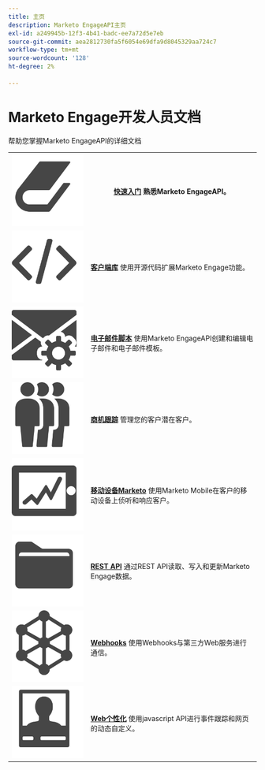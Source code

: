 ```yaml
---
title: 主页
description: Marketo EngageAPI主页
exl-id: a249945b-12f3-4b41-badc-ee7a72d5e7eb
source-git-commit: aea2812730fa5f6054e69dfa9d8045329aa724c7
workflow-type: tm+mt
source-wordcount: '128'
ht-degree: 2%

---
```


# Marketo Engage开发人员文档

帮助您掌握Marketo EngageAPI的详细文档

<table>
<tbody>
<tr>
<th><img src="assets/Smock_Book_18_N.svg" alt="快速入门"></th>
<th><a href="getting-started.md"><strong>快速入门</strong></a>  熟悉Marketo EngageAPI。</th>
</tr>
<tr>
<td><img src="assets/Smock_Code_18_N.svg" alt="客户端库"></td>
<td><a href="https://github.com/Marketo/Community-Supported-Client-Libraries"><strong>客户端库</strong></a> 使用开源代码扩展Marketo Engage功能。</td>
</tr>
<tr>
<td><img src="assets/Smock_EmailGear_18_N.svg" alt="电子邮件脚本"></td>
<td><a href="rest-api/emails.md"><strong>电子邮件脚本</strong></a> 使用Marketo EngageAPI创建和编辑电子邮件和电子邮件模板。</td>
</tr>
<tr>
<td><img src="assets/Smock_PeopleGroup_18_N.svg" alt="商机跟踪"></td>
<td><a href="javascript-api/lead-tracking.md"><strong>商机跟踪</strong></a> 管理您的客户潜在客户。</td>
</tr>
<tr>
<td><img src="assets/Smock_MobileServices_18_N.svg" alt="移动设备Marketo"></td>
<td><a href="mobile/mobile.md"><strong>移动设备Marketo</strong></a> 使用Marketo Mobile在客户的移动设备上侦听和响应客户。</td>
</tr>
<tr>
<td><img src="assets/Smock_AppleFiles_18_N.svg" alt="REST API"></td>
<td><a href="https://developer.adobe.com/marketo-apis/"><strong>REST API</strong></a> 通过REST API读取、写入和更新Marketo Engage数据。</td>
</tr>
<tr>
<td><img src="assets/Smock_SocialNetwork_18_N.svg" alt="Webhooks"></td>
<td><a href="webhooks/webhooks.md"><strong>Webhooks</strong></a> 使用Webhooks与第三方Web服务进行通信。</td>
</tr>
<tr>
<td><img src="assets/Smock_PersonalizationField_18_N.svg" alt="Web个性化"></td>
<td><a href="javascript-api/web-personalization.md"><strong>Web个性化</strong></a> 使用javascript API进行事件跟踪和网页的动态自定义。</td>
</tr>
</tbody>
</table>
